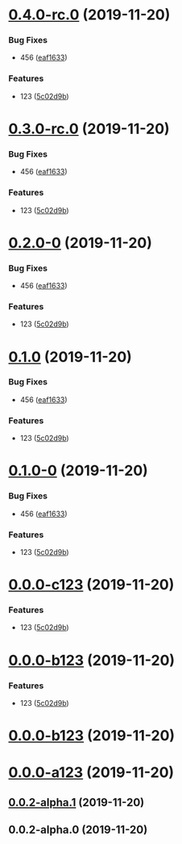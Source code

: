 # [0.4.0-rc.0](https://github.com/Youmenomi/gfrp/compare/0.0.0-a123...0.4.0-rc.0) (2019-11-20)


### Bug Fixes

* 456 ([eaf1633](https://github.com/Youmenomi/gfrp/commit/eaf16334a54e972161b74593927ad35ff6a38acb))


### Features

* 123 ([5c02d9b](https://github.com/Youmenomi/gfrp/commit/5c02d9b48a65659a1411846ff2e51a50ca159d2f))

# [0.3.0-rc.0](https://github.com/Youmenomi/gfrp/compare/0.0.0-a123...0.3.0-rc.0) (2019-11-20)


### Bug Fixes

* 456 ([eaf1633](https://github.com/Youmenomi/gfrp/commit/eaf16334a54e972161b74593927ad35ff6a38acb))


### Features

* 123 ([5c02d9b](https://github.com/Youmenomi/gfrp/commit/5c02d9b48a65659a1411846ff2e51a50ca159d2f))

# [0.2.0-0](https://github.com/Youmenomi/gfrp/compare/0.0.0-a123...0.2.0-0) (2019-11-20)


### Bug Fixes

* 456 ([eaf1633](https://github.com/Youmenomi/gfrp/commit/eaf16334a54e972161b74593927ad35ff6a38acb))


### Features

* 123 ([5c02d9b](https://github.com/Youmenomi/gfrp/commit/5c02d9b48a65659a1411846ff2e51a50ca159d2f))

# [0.1.0](https://github.com/Youmenomi/gfrp/compare/0.0.0-a123...0.1.0) (2019-11-20)


### Bug Fixes

* 456 ([eaf1633](https://github.com/Youmenomi/gfrp/commit/eaf16334a54e972161b74593927ad35ff6a38acb))


### Features

* 123 ([5c02d9b](https://github.com/Youmenomi/gfrp/commit/5c02d9b48a65659a1411846ff2e51a50ca159d2f))

# [0.1.0-0](https://github.com/Youmenomi/gfrp/compare/0.0.0-a123...0.1.0-0) (2019-11-20)


### Bug Fixes

* 456 ([eaf1633](https://github.com/Youmenomi/gfrp/commit/eaf16334a54e972161b74593927ad35ff6a38acb))


### Features

* 123 ([5c02d9b](https://github.com/Youmenomi/gfrp/commit/5c02d9b48a65659a1411846ff2e51a50ca159d2f))

# [0.0.0-c123](https://github.com/Youmenomi/gfrp/compare/0.0.0-a123...0.0.0-c123) (2019-11-20)


### Features

* 123 ([5c02d9b](https://github.com/Youmenomi/gfrp/commit/5c02d9b48a65659a1411846ff2e51a50ca159d2f))

# [0.0.0-b123](https://github.com/Youmenomi/gfrp/compare/0.0.0-a123...0.0.0-b123) (2019-11-20)


### Features

* 123 ([5c02d9b](https://github.com/Youmenomi/gfrp/commit/5c02d9b48a65659a1411846ff2e51a50ca159d2f))

# [0.0.0-b123](https://github.com/Youmenomi/gfrp/compare/0.0.0-a123...0.0.0-b123) (2019-11-20)



# [0.0.0-a123](https://github.com/Youmenomi/gfrp/compare/0.0.2-alpha.1...0.0.0-a123) (2019-11-20)



## [0.0.2-alpha.1](https://github.com/Youmenomi/gfrp/compare/0.0.2-alpha.0...0.0.2-alpha.1) (2019-11-20)



## 0.0.2-alpha.0 (2019-11-20)

